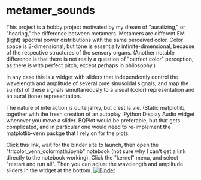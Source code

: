 # metamer_sounds
This project is a hobby project motivated by my dream of "auralizing," or "hearing," the difference between metamers. 
Metamers are different EM (light) spectral power distributions with the same perceived color.
Color space is 3-dimensional, but tone is essentially infinite-dimensional, because of the respective structures of the sensory organs.
(Another notable difference is that there is not really a question of "perfect color" perception, as there is with perfect pitch, except perhaps in philosophy.)

In any case this is a widget with sliders that independently control the wavelength and amplitude of several pure sinusoidal signals,
and map the sum(s) of these signals simultaneously to a visual (color) representation and an aural (tone) representation.

The nature of interaction is quite janky, but c'est la vie. 
(Static matplotlib, together with the fresh creation of an autoplay IPython Display Audio widget whenever you move a slider.
BQPlot would be preferable, but that gets complicated, 
and in particular one would need to re-implement the matplotlib-venn packge that I rely on for the plots.

Click this link, wait for the binder site to launch, then open the "tricolor_venn_colormath.ipynb" notebook (not sure why I can't get a link directly to the notebook working). Click the "kernel" menu, and select "restart and run all". Then you can adjust the wavelength and amplitude sliders in the widget at the bottom.
[![Binder](https://mybinder.org/badge_logo.svg)](https://mybinder.org/v2/gh/ClayCampaigne/metamer_sounds/HEAD)
